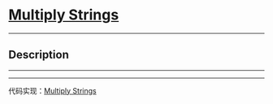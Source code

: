 # [Multiply Strings ](https://leetcode.com/problems/multiply-strings-/)

---

## Description

---

---

代码实现：[Multiply Strings ](./MultiplyStrings.py)
	